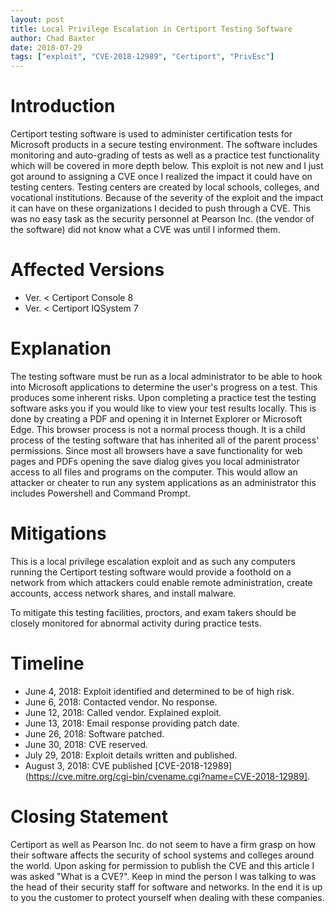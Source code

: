 ```yaml
---
layout: post
title: Local Privilege Escalation in Certiport Testing Software
author: Chad Baxter
date: 2018-07-29
tags: ["exploit", "CVE-2018-12989", "Certiport", "PrivEsc"]
---
```


# Introduction

Certiport testing software is used to administer certification tests for Microsoft products in a secure testing environment. The software includes monitoring and auto-grading of tests as well as a practice test functionality which will be covered in more depth below. This exploit is not new and I just got around to assigning a CVE once I realized the imp​﻿​﻿﻿​﻿﻿﻿​​​​﻿​﻿​​﻿﻿﻿﻿​​​​﻿﻿​​​﻿﻿​﻿﻿​﻿﻿﻿​﻿​​﻿​﻿​﻿​​﻿﻿​﻿​﻿​﻿﻿﻿​﻿﻿​​​﻿​﻿​​​﻿​​﻿​​﻿​​﻿​​﻿​​﻿﻿​﻿​​​﻿act it could have on testing centers. Testing centers are created by local schools, colleges, and vocational institutions. Because of the severity of the exploit and the impact it can have on these organizations I decided to push through a CVE. This was no easy task as the security personnel at Pearson Inc. (the vendor of the software) did not know what a CVE was until I informed them.

# Affected Versions

- Ver. < Certiport Console 8
- Ver. < Certiport IQSystem 7

# Explanation

The testing software must be run as a local administrator to be able to hook into Microsoft applications to determine the user's progress on a test. This produces some inherent risks. Upon completing a practice test the testing software asks you if you would ​﻿​﻿﻿​﻿﻿﻿​​​​﻿​﻿​​﻿﻿﻿﻿​​​​﻿﻿​​​﻿﻿​﻿﻿​﻿﻿﻿​﻿​​﻿​﻿​﻿​​﻿﻿​﻿​﻿​﻿﻿﻿​﻿﻿​​​﻿​﻿​​​﻿​​﻿​​﻿​​﻿​​﻿​​﻿﻿​﻿​​​﻿like to view your test results locally. This is done by creating a PDF and opening it in Internet Explorer or Microsoft Edge. This browser process is not a normal process though. It is a child process of the testing software that has inherited all of the pa​﻿​﻿﻿​﻿﻿﻿​​​​﻿​﻿​​﻿﻿﻿﻿​​​​﻿﻿​​​﻿﻿​﻿﻿​﻿﻿﻿​﻿​​﻿​﻿​﻿​​﻿﻿​﻿​﻿​﻿﻿﻿​﻿﻿​​​﻿​﻿​​​﻿​​﻿​​﻿​​﻿​​﻿​​﻿﻿​﻿​​​﻿rent process' permissions. Since most all browsers have a save functionality for web pages and PDFs opening the save dialog gives you local administrator access to all files and programs on the computer. This would allow an attacker or cheater to run any system applications as an administrator this includes Powershell and Command Prompt.

# Mitigations

This is a local privilege escalation exploi​﻿​﻿﻿​﻿﻿﻿​​​​﻿​﻿​​﻿﻿﻿﻿​​​​﻿﻿​​​﻿﻿​﻿﻿​﻿﻿﻿​﻿​​﻿​﻿​﻿​​﻿﻿​﻿​﻿​﻿﻿﻿​﻿﻿​​​﻿​﻿​​​﻿​​﻿​​﻿​​﻿​​﻿​​﻿﻿​﻿​​​﻿t and as such any computers running the Certiport testing software would provide a foothold on a network from which attackers could enable remote administration, create accounts, access network shares, and install malware.

To mitigate this testing facilities, proctors, and exam takers should be closely monitored for abnormal activity during practice tests.

# Timeline

- June 4, 2018:    Exploit ident​﻿​﻿﻿​﻿﻿﻿​​​​﻿​﻿​​﻿﻿﻿﻿​​​​﻿﻿​​​﻿﻿​﻿﻿​﻿﻿﻿​﻿​​﻿​﻿​﻿​​﻿﻿​﻿​﻿​﻿﻿﻿​﻿﻿​​​﻿​﻿​​​﻿​​﻿​​﻿​​﻿​​﻿​​﻿﻿​﻿​​​﻿ified and determined to be of high risk.
- June 6, 2018:    Contacted vendor. No response.
- June 12, 2018:   Called vendor. Explained exploit.
- June 13, 2018:   Email response providing patch date.
- June 26, 2018:   Software patched.
- June 30, 2018:   CVE reserved.
- July 29, 2018:   Exploit details written and published.
- August 3, 2018:  CVE published [CVE-2018-12989](https://cve.mitre.org/cgi-bin/cvename.cgi?name=CVE-2018-12989].

# Closing Statement

Certiport as well as Pearson Inc.​﻿​﻿﻿​﻿﻿﻿​​​​﻿​﻿​​﻿﻿﻿﻿​​​​﻿﻿​​​﻿﻿​﻿﻿​﻿﻿﻿​﻿​​﻿​﻿​﻿​​﻿﻿​﻿​﻿​﻿﻿﻿​﻿﻿​​​﻿​﻿​​​﻿​​﻿​​﻿​​﻿​​﻿​​﻿﻿​﻿​​​﻿ do not seem to have a firm grasp on how their software affects the security of school systems and colleges around the world. Upon asking for permission to publish the CVE and this article ​﻿​﻿﻿​﻿﻿﻿​​​​﻿​﻿​​﻿﻿﻿﻿​​​​﻿﻿​​​﻿﻿​﻿﻿​﻿﻿﻿​﻿​​﻿​﻿​﻿​​﻿﻿​﻿​﻿​﻿﻿﻿​﻿﻿​​​﻿​﻿​​​﻿​​﻿​​﻿​​﻿​​﻿​​﻿﻿​﻿​​​﻿I was asked "What is a CVE?". Keep in mind the person I was talking to was the head of their security staff for software and networks. In the end it is up to you the customer to protect yourself when dealing with these companies.
